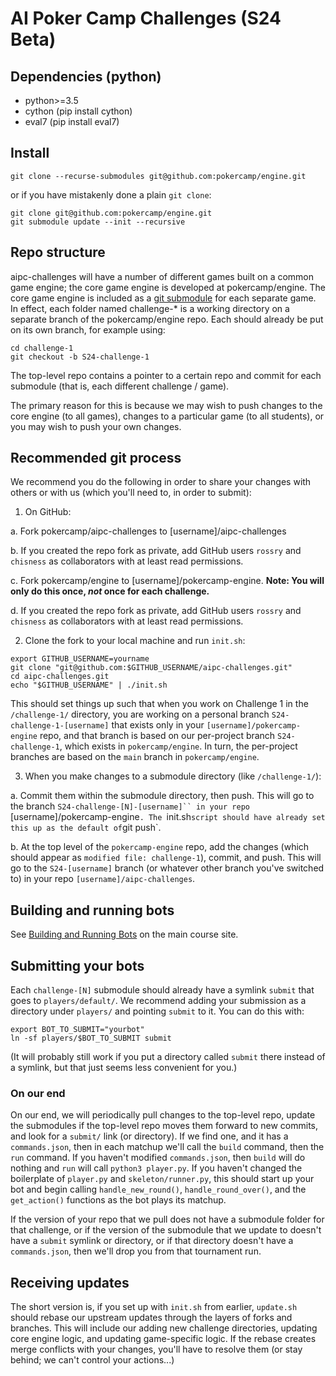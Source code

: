 # AI Poker Camp Challenges (S24 Beta)

## Dependencies (python)
 - python>=3.5
 - cython (pip install cython)
 - eval7 (pip install eval7)

## Install

```
git clone --recurse-submodules git@github.com:pokercamp/engine.git
```

or if you have mistakenly done a plain `git clone`:

```
git clone git@github.com:pokercamp/engine.git
git submodule update --init --recursive
```

## Repo structure

aipc-challenges will have a number of different games built on a common game engine; the core game engine is developed at pokercamp/engine. The core game engine is included as a [git submodule](https://www.atlassian.com/git/tutorials/git-submodule) for each separate game. In effect, each folder named challenge-\* is a working directory on a separate branch of the pokercamp/engine repo. Each should already be put on its own branch, for example using:

```
cd challenge-1
git checkout -b S24-challenge-1
```

The top-level repo contains a pointer to a certain repo and commit for each submodule (that is, each different challenge / game).

The primary reason for this is because we may wish to push changes to the core engine (to all games), changes to a particular game (to all students), or you may wish to push your own changes.

## Recommended git process

We recommend you do the following in order to share your changes with others or with us (which you'll need to, in order to submit):

1. On GitHub:

  a. Fork pokercamp/aipc-challenges to [username]/aipc-challenges
  
  b. If you created the repo fork as private, add GitHub users `rossry` and `chisness` as collaborators with at least read permissions.

  c. Fork pokercamp/engine to [username]/pokercamp-engine. **Note: You will only do this once, _not_ once for each challenge.**
  
  d. If you created the repo fork as private, add GitHub users `rossry` and `chisness` as collaborators with at least read permissions.

2. Clone the fork to your local machine and run `init.sh`:

```
export GITHUB_USERNAME=yourname
git clone "git@github.com:$GITHUB_USERNAME/aipc-challenges.git"
cd aipc-challenges.git
echo "$GITHUB_USERNAME" | ./init.sh
```

This should set things up such that when you work on Challenge 1 in the `/challenge-1/` directory, you are working on a personal branch `S24-challenge-1-[username]` that exists only in your `[username]/pokercamp-engine` repo, and that branch is based on our per-project branch `S24-challenge-1`, which exists in `pokercamp/engine`. In turn, the per-project branches are based on the `main` branch in `pokercamp/engine`.

3. When you make changes to a submodule directory (like `/challenge-1/`):

  a. Commit them within the submodule directory, then push. This will go to the branch `S24-challenge-[N]-[username]`` in your repo `[username]/pokercamp-engine`. The `init.sh` script should have already set this up as the default of `git push`.
  
  b. At the top level of the `pokercamp-engine` repo, add the changes (which should appear as `modified file: challenge-1`), commit, and push. This will go to the `S24-[username]` branch (or whatever other branch you've switched to) in your repo `[username]/aipc-challenges`.

## Building and running bots

See [Building and Running Bots](https://poker.camp/aipcs24/bots.html) on the main course site.

## Submitting your bots

Each `challenge-[N]` submodule should already have a symlink `submit` that goes to `players/default/`. We recommend adding your submission as a directory under `players/` and pointing `submit` to it. You can do this with:

```
export BOT_TO_SUBMIT="yourbot"
ln -sf players/$BOT_TO_SUBMIT submit
```

(It will probably still work if you put a directory called `submit` there instead of a symlink, but that just seems less convenient for you.)

### On our end

On our end, we will periodically pull changes to the top-level repo, update the submodules if the top-level repo moves them forward to new commits, and look for a `submit/` link (or directory). If we find one, and it has a `commands.json`, then in each matchup we'll call the `build` command, then the `run` command. If you haven't modified `commands.json`, then `build` will do nothing and `run` will call `python3 player.py`. If you haven't changed the boilerplate of `player.py` and `skeleton/runner.py`, this should start up your bot and begin calling `handle_new_round()`, `handle_round_over()`, and the `get_action()` functions as the bot plays its matchup.

If the version of your repo that we pull does not have a submodule folder for that challenge, or if the version of the submodule that we update to doesn't have a `submit` symlink or directory, or if that directory doesn't have a `commands.json`, then we'll drop you from that tournament run.

## Receiving updates

The short version is, if you set up with `init.sh` from earlier, `update.sh` should rebase our upstream updates through the layers of forks and branches. This will include our adding new challenge directories, updating core engine logic, and updating game-specific logic. If the rebase creates merge conflicts with your changes, you'll have to resolve them (or stay behind; we can't control your actions...)
